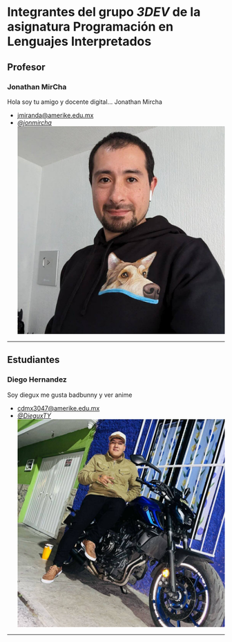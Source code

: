 # Integrantes del grupo _3DEV_ de la asignatura Programación en Lenguajes Interpretados

## Profesor

### Jonathan MirCha

Hola soy tu amigo y docente digital... Jonathan Mircha

- [jmiranda@amerike.edu.mx](jmiranda@amerike.edu.mx)
- [_@jonmircha_](https://github.com/DieguxYT)
  ![Jonathan MirCha](./img/jonmircha.jpg)

---

## Estudiantes
### Diego Hernandez

Soy diegux me gusta badbunny y ver anime

- [cdmx3047@amerike.edu.mx](cdmx3047@amerike.edu.mx)
- [_@DieguxTY_](https://github.com/jonmircha)
  ![DieguxTY](./img/diegux.jpg)

---